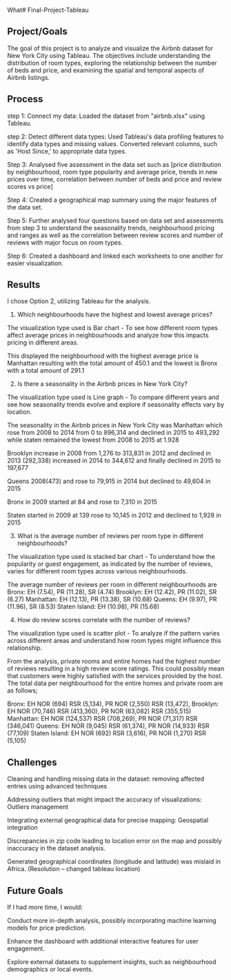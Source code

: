 What# Final-Project-Tableau

## Project/Goals
The goal of this project is to analyze and visualize the Airbnb dataset for New York City using Tableau. The objectives include understanding the distribution of room types, exploring the relationship between the number of beds and price, and examining the spatial and temporal aspects of Airbnb listings.


## Process
step 1: Connect my data: Loaded the dataset from "airbnb.xlsx" using Tableau.

step 2: Detect different data types: Used Tableau's data profiling features to identify data types and missing values. Converted relevant columns, such as 'Host Since,' to appropriate data types.

Step 3: Analysed five assessment in the data set such as [price distribution by neighbourhood, room type popularity and average price, trends in new prices over time, correlation between  number of beds and price and review scores vs price]

Step 4: Created a geographical map summary using the major features of the data set.

Step 5: Further analysed four questions based on data set and assessments from step 3 to understand the seasonality trends, neighbourhood pricing and ranges as well as the correlation between review scores and number of reviews with major focus on room types.

Step 6: Created a dashboard and linked each worksheets to one another for easier visualization. 

## Results
I chose Option 2, utilizing Tableau for the analysis.

1. Which neighbourhoods have the highest and lowest average prices?

The visualization type used is Bar chart - To see how different room types affect average prices in neighbourhoods and analyze how this impacts pricing in different areas.

This displayed the neighbourhood with the highest average price is Manhattan resulting with the total amount of 450.1 and the lowest is Bronx with a total amount of 291.1

2. Is there a seasonality in the Airbnb prices in New York City?

The visualization type used is Line graph - To compare different years and see how seasonality trends evolve and explore if seasonality effects vary by location.

The seasonality in the Airbnb prices in New York City was Manhattan which rose from 2008 to 2014 from 0 to 896,314 and declined in 2015 to 493,292 while staten remained the lowest from 2008 to 2015 at 1.928

Brooklyn increase in 2008 from 1,276 to 313,831 in 2012 and declined in 2013 (292,338) increased in 2014 to 344,612 and finally declined in 2015 to 197,677

Queens 2008(473) and rose to 79,915 in 2014 but declined to 49,604 in 2015

Bronx in 2009 started at 84 and rose to 7,310 in 2015

Staten started in 2009 at 139 rose to 10,145 in 2012 and declined to 1,928 in 2015

3. What is the average number of reviews per room type in different neighbourhoods? 

The visualization type used is stacked bar chart - To understand how the popularity or guest engagement, as indicated by the number of reviews, varies for different room types across various neighbourhoods.

The average number of reviews per room in different neighbourhoods are
Bronx: EH (7.54), PR (11.28), SR (4.74)
Brooklyn:  EH (12.42), PR (11.02), SR (6.27)
Manhattan:  EH (12.13), PR (13.38), SR (10.68)
Queens: EH (9.97), PR (11.96), SR (8.53)
Staten Island: EH (10.98), PR (15.68)

4. How do review scores correlate with the number of reviews?

The visualization type used is scatter plot - To analyze if the pattern varies across different areas and understand how room types might influence this relationship.

From the analysis, private rooms and entire homes had the highest number of reviews resulting in a high review score ratings. This could possibly mean that customers were highly satisfied with the services provided by the host. The total data per neighbourhood  for the entire homes and private room are as follows; 

Bronx: EH NOR (694) RSR (5,134), PR NOR (2,550) RSR (13,472),
Brooklyn: EH NOR (70,746) RSR (413,360), PR NOR (63,082) RSR (355,515)
Manhattan: EH NOR (124,537) RSR (708,269), PR NOR (71,317) RSR (346,041)
Queens: EH NOR (9,045) RSR (61,374), PR NOR (14,933) RSR (77,109) 
Staten Island: EH NOR (692) RSR (3,616), PR NOR (1,270) RSR (5,105)


## Challenges 
Cleaning and handling missing data in the dataset: removing affected entries using advanced techniques

Addressing outliers that might impact the accuracy of visualizations: Outliers management

Integrating external geographical data for precise mapping: Geospatial integration

Discrepancies in zip code leading to location error on the map and possibly inaccuracy in the dataset analysis.

Generated geographical coordinates (longitude and latitude) was mislaid in Africa. (Resolution – changed tableau location)


## Future Goals
If I had more time, I would:

Conduct more in-depth analysis, possibly incorporating machine learning models for price prediction.

Enhance the dashboard with additional interactive features for user engagement.

Explore external datasets to supplement insights, such as neighbourhood demographics or local events.
